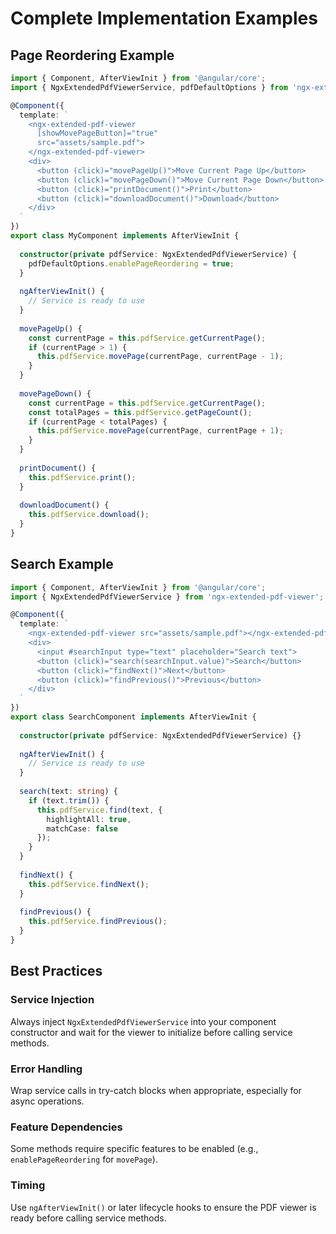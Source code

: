 # Complete Implementation Examples

## Page Reordering Example

```typescript
import { Component, AfterViewInit } from '@angular/core';
import { NgxExtendedPdfViewerService, pdfDefaultOptions } from 'ngx-extended-pdf-viewer';

@Component({
  template: `
    <ngx-extended-pdf-viewer
      [showMovePageButton]="true"
      src="assets/sample.pdf">
    </ngx-extended-pdf-viewer>
    <div>
      <button (click)="movePageUp()">Move Current Page Up</button>
      <button (click)="movePageDown()">Move Current Page Down</button>
      <button (click)="printDocument()">Print</button>
      <button (click)="downloadDocument()">Download</button>
    </div>
  `
})
export class MyComponent implements AfterViewInit {
  
  constructor(private pdfService: NgxExtendedPdfViewerService) {
    pdfDefaultOptions.enablePageReordering = true;
  }
  
  ngAfterViewInit() {
    // Service is ready to use
  }
  
  movePageUp() {
    const currentPage = this.pdfService.getCurrentPage();
    if (currentPage > 1) {
      this.pdfService.movePage(currentPage, currentPage - 1);
    }
  }
  
  movePageDown() {
    const currentPage = this.pdfService.getCurrentPage();
    const totalPages = this.pdfService.getPageCount();
    if (currentPage < totalPages) {
      this.pdfService.movePage(currentPage, currentPage + 1);
    }
  }
  
  printDocument() {
    this.pdfService.print();
  }
  
  downloadDocument() {
    this.pdfService.download();
  }
}
```

## Search Example

```typescript
import { Component, AfterViewInit } from '@angular/core';
import { NgxExtendedPdfViewerService } from 'ngx-extended-pdf-viewer';

@Component({
  template: `
    <ngx-extended-pdf-viewer src="assets/sample.pdf"></ngx-extended-pdf-viewer>
    <div>
      <input #searchInput type="text" placeholder="Search text">
      <button (click)="search(searchInput.value)">Search</button>
      <button (click)="findNext()">Next</button>
      <button (click)="findPrevious()">Previous</button>
    </div>
  `
})
export class SearchComponent implements AfterViewInit {
  
  constructor(private pdfService: NgxExtendedPdfViewerService) {}
  
  ngAfterViewInit() {
    // Service is ready to use
  }
  
  search(text: string) {
    if (text.trim()) {
      this.pdfService.find(text, {
        highlightAll: true,
        matchCase: false
      });
    }
  }
  
  findNext() {
    this.pdfService.findNext();
  }
  
  findPrevious() {
    this.pdfService.findPrevious();
  }
}
```

## Best Practices

### Service Injection
Always inject `NgxExtendedPdfViewerService` into your component constructor and wait for the viewer to initialize before calling service methods.

### Error Handling
Wrap service calls in try-catch blocks when appropriate, especially for async operations.

### Feature Dependencies
Some methods require specific features to be enabled (e.g., `enablePageReordering` for `movePage`).

### Timing
Use `ngAfterViewInit()` or later lifecycle hooks to ensure the PDF viewer is ready before calling service methods.